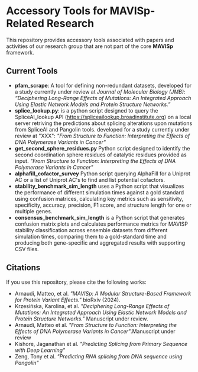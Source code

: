# Accessory Tools for MAVISp-Related Research  

This repository provides accessory tools associated with papers and activities of our research group that are not part of the core **MAVISp** framework.  

## Current Tools  

- **pfam_scrape**: A tool for defining non-redundant datasets, developed for a study currently under review at *Journal of Molecular Biology (JMB)*:  
  *“Deciphering Long-Range Effects of Mutations: An Integrated Approach Using Elastic Network Models and Protein Structure Networks.”*  
- **splice_lookup.py**: is a python script designed to query the SpliceAI_lookup API (https://spliceailookup.broadinstitute.org) on a local server retriving the predictions about splicing alterations upon mutations from SpliceAI and Pangolin tools. developed for a study currently under review at "XXX":
  *"From Structure to Function: Interpreting the Effects of DNA Polymerase Variants in Cancer"*
- **get_second_sphere_residues.py** Python script designed to identify the second coordination sphere residues of catalytic residues provided as input.
  *"From Structure to Function: Interpreting the Effects of DNA Polymerase Variants in Cancer"*
- **alphafill_cofactor_survey** Python script querying AlphaFill for a Uniprot AC or a list of Uniprot AC's to find and list potential cofactors.
- **stability_benchmark_sim_length** uses a Python script that visualizes the performance of different simulation times against a gold standard using confusion matrices, calculating key metrics such as sensitivity, specificity, accuracy, precision, F1 score, and structure length for one or multiple genes.
- **consensus_benchmark_sim_length** is a Python script that generates confusion matrix plots and calculates performance metrics for MAVISP stability classification across ensemble datasets from different simulation times, comparing them to a gold-standard time and producing both gene-specific and aggregated results with supporting CSV files. 

## Citations  

If you use this repository, please cite the following works:  

- Arnaudi, Matteo, et al. *"MAVISp: A Modular Structure-Based Framework for Protein Variant Effects."* bioRxiv (2024).  
- Krzesińska, Karolina, et al. *"Deciphering Long-Range Effects of Mutations: An Integrated Approach Using Elastic Network Models and Protein Structure Networks."* Manuscript under review.
- Arnaudi, Matteo et al. *"From Structure to Function: Interpreting the Effects of DNA Polymerase Variants in Cancer"*.Manuscript under review  
- Kishore, Jaganathan et al. *"Predicting Splicing from Primary Sequence with Deep Learning"*
- Zeng, Tony et al. *"Predicting RNA splicing from DNA sequence using Pangolin"*
